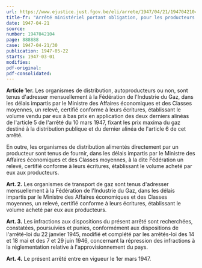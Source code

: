 ```yaml
---
url: https://www.ejustice.just.fgov.be/eli/arrete/1947/04/21/1947042104/justel
title-fr: "Arrêté ministériel portant obligation, pour les producteurs et distributeurs de gaz, de fournir certains renseignements."
date: 1947-04-21
source:
number: 1947042104
page: 888888
case: 1947-04-21/30
publication: 1947-05-22
starts: 1947-03-01
modifies:
pdf-original:
pdf-consolidated:
---
```


**Article 1er.** Les organismes de distribution, autoproducteurs ou non, sont tenus d'adresser mensuellement à la Fédération de l'Industrie du Gaz, dans les délais impartis par le Ministre des Affaires économiques et des Classes moyennes, un relevé, certifié conforme à leurs écritures, établissant le volume vendu par eux à bas prix en application des deux derniers alinéas de l'article 5 de l'arrêté du 10 mars 1947, fixant les prix maxima du gaz destiné à la distribution publique et du dernier alinéa de l'article 6 de cet arrêté.

En outre, les organismes de distribution alimentés directement par un producteur sont tenus de fournir, dans les délais impartis par le Ministre des Affaires économiques et des Classes moyennes, à la dite Fédération un relevé, certifié conforme à leurs écritures, établissant le volume acheté par eux aux producteurs.

**Art. 2.** Les organismes de transport de gaz sont tenus d'adresser mensuellement à la Fédération de l'Industrie du Gaz, dans les délais impartis par le Ministre des Affaires économiques et des Classes moyennes, un relevé, certifié conforme à leurs écritures, établissant le volume acheté par eux aux producteurs.

**Art. 3.** Les infractions aux dispositions du présent arrêté sont recherchées, constatées, poursuivies et punies, conformément aux dispositions de l'arrêté-loi du 22 janvier 1945, modifié et complété par les arrêtés-loi des 14 et 18 mai et des 7 et 29 juin 1946, concernant la répression des infractions à la réglementation relative à l'approvisionnement du pays.

**Art. 4.** Le présent arrêté entre en vigueur le 1er mars 1947.
